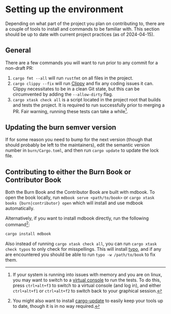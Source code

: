 # Setting up the environment

Depending on what part of the project you plan on contributing to, there are a couple of tools to
install and commands to be familiar with. This section should be up to date with current project
practices (as of 2024-04-15).

## General

There are a few commands you will want to run prior to any commit for a non-draft PR:

1. `cargo fmt --all` will run `rustfmt` on all files in the project.
2. `cargo clippy --fix` will run [Clippy](https://github.com/rust-lang/rust-clippy) and fix any
   coding issues it can. Clippy necessitates to be in a clean Git state, but this can be
   circumvented by adding the `--allow-dirty` flag.
3. `cargo xtask check all` is a script located in the project root that builds and tests the
   project. It is required to run successfully prior to merging a PR. Fair warning, running these
   tests can take a while[^linux_mem_note].

## Updating the burn semver version

If for some reason you need to bump for the next version (though that should probably be left to the
maintainers), edit the semantic version number in `burn/Cargo.toml`, and then run `cargo update` to
update the lock file.

## Contributing to either the Burn Book or Contributor Book

Both the Burn Book and the Contributor Book are built with mdbook. To open the book locally, run
`mdbook serve <path/to/book>` or `cargo xtask books {burn|contributor} open` which will install and
use mdbook automatically.

Alternatively, if you want to install mdbook directly, run the following command[^update_note]:

```bash
cargo install mdbook
```

Also instead of running `cargo xtask check all`, you can run `cargo xtask check typos` to
only check for misspellings. This will install [typo](https://crates.io/crates/typos-cli), and if
any are encountered you should be able to run `typo -w /path/to/book` to fix them.

[^linux_mem_note]: If your system is running into issues with memory and you are on linux, you may want to switch
    to a [virtual console](https://wiki.archlinux.org/title/Linux_console#Virtual_consoles) to run
    the tests. To do this, press `ctrl+alt+f3` to switch to a virtual console (and log in), and
    either `ctrl+alt+f1` or `ctrl+alt+f2` to switch back to your graphical session.

[^update_note]: You might also want to install [cargo-update](https://github.com/nabijaczleweli/cargo-update) to
    easily keep your tools up to date, though it is in no way required.
